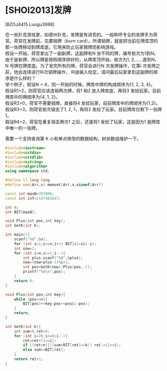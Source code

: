 # [SHOI2013]发牌
[BZOJ4415 Luogu3988]

在一些扑克游戏里，如德州扑克，发牌是有讲究的。一般称呼专业的发牌手为荷官。荷官在发牌前，先要销牌（burn card）。所谓销牌，就是把当前在牌库顶的那一张牌移动到牌库底，它用来防止玩家猜牌而影响游戏。  
假设一开始，荷官拿出了一副新牌，这副牌有N 张不同的牌，编号依次为1到N。由于是新牌，所以牌是按照顺序排好的，从牌库顶开始，依次为1, 2,……直到N，N 号牌在牌库底。为了发完所有的牌，荷官会进行N 次发牌操作，在第i 次发牌之前，他会连续进行Ri次销牌操作， Ri由输入给定。请问最后玩家拿到这副牌的顺序是什么样的？  
举个例子，假设N = 4，则一开始的时候，牌库中牌的构成顺序为{1, 2, 3, 4}。  
假设R1=2，则荷官应该连销两次牌，将1 和2 放入牌库底，再将3 发给玩家。目前牌库中的牌顺序为{4, 1, 2}。  
假设R2=0，荷官不需要销牌，直接将4 发给玩家，目前牌库中的牌顺序为{1,2}。  
假设R3=3，则荷官依次销去了1, 2, 1，再将2 发给了玩家。目前牌库仅剩下一张牌1。  
假设R4=2，荷官在重复销去两次1 之后，还是将1 发给了玩家，这是因为1 是牌库中唯一的一张牌。

需要一个支持查询第 K 小和单点修改的数据结构，树状数组维护一下。

```cpp
#include<iostream>
#include<cstdio>
#include<cstdlib>
#include<cstring>
#include<algorithm>
using namespace std;

#define ll long long
#define mem(Arr,x) memset(Arr,x,sizeof(Arr))

const int maxN=707000;
const int inf=2147483647;

int n;
int BIT[maxN];

void Plus(int pos,int key);
int GetK(int k);

int main(){
	scanf("%d",&n);
	for (int i=1;i<=n;i++) BIT[i]=i&(-i);
	int now=1;
	for (int i=n;i>=1;i--){
		int plus;scanf("%d",&plus);
		now=(now+plus-1)%i+1;
		int pos=GetK(now);Plus(pos,-1);
		printf("%d\n",pos);
	}
	return 0;
}

void Plus(int pos,int key){
	while (pos<=n){
		BIT[pos]+=key;pos+=pos&(-pos);
	}
	return;
}

int GetK(int k){
	int sum=0,ret=0;
	for (int i=20;i>=0;i--){
		ret=ret+(1<<i);
		if ((ret>n)||(sum+BIT[ret]>=k)) ret-=(1<<i);
		else sum+=BIT[ret];
	}
	return ret+1;
}
```